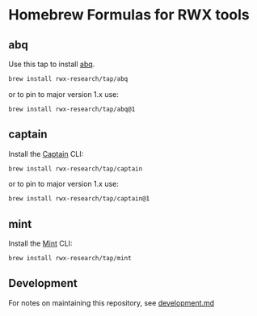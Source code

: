 # Homebrew Formulas for RWX tools

## abq

Use this tap to install [abq](https://www.rwx.com/abq).

```bash
brew install rwx-research/tap/abq
```

or to pin to major version 1.x use:

```bash
brew install rwx-research/tap/abq@1
```

## captain

Install the [Captain](https://www.rwx.com/captain) CLI:


```bash
brew install rwx-research/tap/captain
```

or to pin to major version 1.x use:

```bash
brew install rwx-research/tap/captain@1
```

## mint

Install the [Mint](https://www.rwx.com/mint) CLI:


```bash
brew install rwx-research/tap/mint
```

## Development

For notes on maintaining this repository, see [development.md](development.md)
